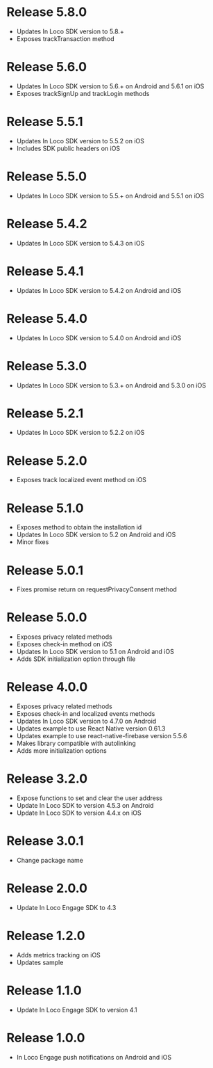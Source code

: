 Release 5.8.0
===
- Updates In Loco SDK version to 5.8.+
- Exposes trackTransaction method

Release 5.6.0
===
- Updates In Loco SDK version to 5.6.+ on Android and 5.6.1 on iOS
- Exposes trackSignUp and trackLogin methods

Release 5.5.1
===
- Updates In Loco SDK version to 5.5.2 on iOS
- Includes SDK public headers on iOS

Release 5.5.0
===
- Updates In Loco SDK version to 5.5.+ on Android and 5.5.1 on iOS

Release 5.4.2
===
- Updates In Loco SDK version to 5.4.3 on iOS

Release 5.4.1
===
- Updates In Loco SDK version to 5.4.2 on Android and iOS

Release 5.4.0
===
- Updates In Loco SDK version to 5.4.0 on Android and iOS

Release 5.3.0
===
- Updates In Loco SDK version to 5.3.+ on Android and 5.3.0 on iOS

Release 5.2.1
===
- Updates In Loco SDK version to 5.2.2 on iOS

Release 5.2.0
===
- Exposes track localized event method on iOS

Release 5.1.0
===
- Exposes method to obtain the installation id
- Updates In Loco SDK version to 5.2 on Android and iOS
- Minor fixes

Release 5.0.1
===
- Fixes promise return on requestPrivacyConsent method

Release 5.0.0
===
- Exposes privacy related methods
- Exposes check-in method on iOS
- Updates In Loco SDK version to 5.1 on Android and iOS
- Adds SDK initialization option through file

Release 4.0.0
===
- Exposes privacy related methods
- Exposes check-in and localized events methods
- Updates In Loco SDK version to 4.7.0 on Android
- Updates example to use React Native version 0.61.3
- Updates example to use react-native-firebase version 5.5.6
- Makes library compatible with autolinking
- Adds more initialization options

Release 3.2.0
===
- Expose functions to set and clear the user address
- Update In Loco SDK to version 4.5.3 on Android
- Update In Loco SDK to version 4.4.x on iOS

Release 3.0.1
===
- Change package name

Release 2.0.0
===
- Update In Loco Engage SDK to 4.3

Release 1.2.0
===
- Adds metrics tracking on iOS
- Updates sample

Release 1.1.0
===
- Update In Loco Engage SDK to version 4.1

Release 1.0.0
===
- In Loco Engage push notifications on Android and iOS
